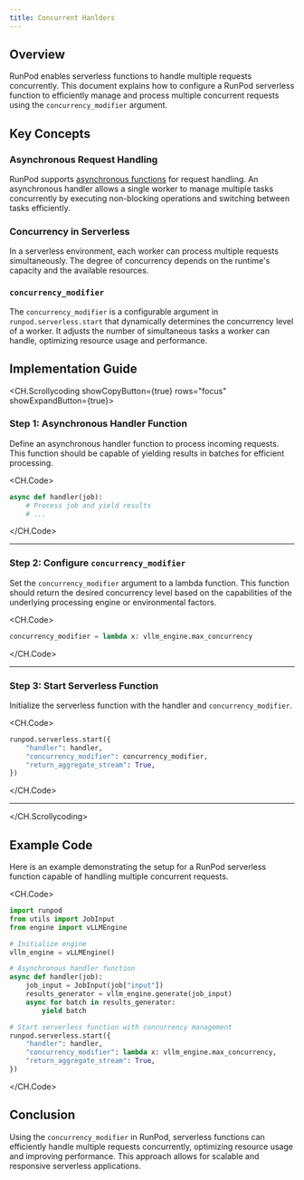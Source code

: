```yaml
---
title: Concurrent Hanlders
---
```


## Overview

RunPod enables serverless functions to handle multiple requests concurrently. This document explains how to configure a RunPod serverless function to efficiently manage and process multiple concurrent requests using the `concurrency_modifier` argument.

## Key Concepts

### Asynchronous Request Handling

RunPod supports [asynchronous functions](/serverless/workers/handlers/handler-async) for request handling.
An asynchronous handler allows a single worker to manage multiple tasks concurrently by executing non-blocking operations and switching between tasks efficiently.

### Concurrency in Serverless

In a serverless environment, each worker can process multiple requests simultaneously.
The degree of concurrency depends on the runtime's capacity and the available resources.

### `concurrency_modifier`

The `concurrency_modifier` is a configurable argument in `runpod.serverless.start` that dynamically determines the concurrency level of a worker.
It adjusts the number of simultaneous tasks a worker can handle, optimizing resource usage and performance.

## Implementation Guide

<CH.Scrollycoding showCopyButton={true} rows="focus" showExpandButton={true}>

### Step 1: Asynchronous Handler Function

Define an asynchronous handler function to process incoming requests. This function should be capable of yielding results in batches for efficient processing.

<CH.Code>

```python
async def handler(job):
    # Process job and yield results
    # ...
```

</CH.Code>

---

### Step 2: Configure `concurrency_modifier`

Set the `concurrency_modifier` argument to a lambda function. This function should return the desired concurrency level based on the capabilities of the underlying processing engine or environmental factors.

<CH.Code>

```python
concurrency_modifier = lambda x: vllm_engine.max_concurrency
```

</CH.Code>

---

### Step 3: Start Serverless Function

Initialize the serverless function with the handler and `concurrency_modifier`.

<CH.Code>

```python
runpod.serverless.start({
    "handler": handler,
    "concurrency_modifier": concurrency_modifier,
    "return_aggregate_stream": True,
})
```

</CH.Code>

---

</CH.Scrollycoding>

## Example Code

Here is an example demonstrating the setup for a RunPod serverless function capable of handling multiple concurrent requests.

<CH.Code>

```python
import runpod
from utils import JobInput
from engine import vLLMEngine

# Initialize engine
vllm_engine = vLLMEngine()

# Asynchronous handler function
async def handler(job):
    job_input = JobInput(job["input"])
    results_generator = vllm_engine.generate(job_input)
    async for batch in results_generator:
        yield batch

# Start serverless function with concurrency management
runpod.serverless.start({
    "handler": handler,
    "concurrency_modifier": lambda x: vllm_engine.max_concurrency,
    "return_aggregate_stream": True,
})
```

</CH.Code>

## Conclusion

Using the `concurrency_modifier` in RunPod, serverless functions can efficiently handle multiple requests concurrently, optimizing resource usage and improving performance. This approach allows for scalable and responsive serverless applications.

